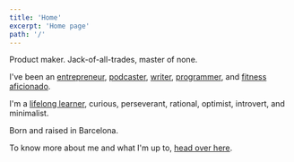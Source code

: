 ```yaml
---
title: 'Home'
excerpt: 'Home page'
path: '/'
---
```


Product maker. Jack-of-all-trades, master of none.

I've been an [entrepreneur](https://www.linkedin.com/in/MarcCollado), [podcaster](/blog/2022/foc-a-terra), [writer](/blog), [programmer](https://github.com/marccollado), and [fitness aficionado](/blog/2018/going-sub3).

I'm a [lifelong learner](/blog/2019/til), curious, perseverant, rational, optimist, introvert, and minimalist.

Born and raised in Barcelona.

To know more about me and what I'm up to, [head over here](/about).
